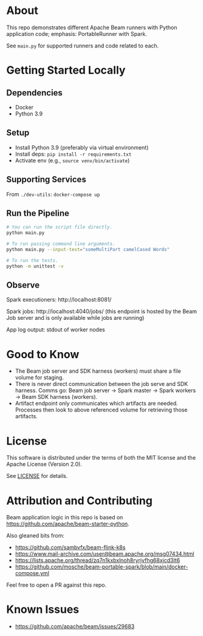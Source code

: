 # About

This repo demonstrates different Apache Beam runners with Python application code; emphasis: PortableRunner with Spark.

See `main.py` for supported runners and code related to each.

# Getting Started Locally

## Dependencies

* Docker
* Python 3.9

## Setup

* Install Python 3.9 (preferably via virtual environment)
* Install deps: `pip install -r requirements.txt`
* Activate env (e.g., `source venv/bin/activate`)

## Supporting Services

From `./dev-utils`: `docker-compose up`

## Run the Pipeline

```sh
# You can run the script file directly.
python main.py

# To run passing command line arguments.
python main.py --input-text="someMultiPart camelCased Words"

# To run the tests.
python -m unittest -v
```

## Observe

Spark executioners: http://localhost:8081/

Spark jobs: http://localhost:4040/jobs/ (this endpoint is hosted by the Beam Job server and is only available while jobs are running)

App log output: stdout of worker nodes

# Good to Know

* The Beam job server and SDK harness (workers) must share a file volume for staging.
* There is never direct communication between the job serve and SDK harness. Comms go: Beam job server -> Spark master -> Spark workers -> Beam SDK harness (workers).
* Artifact endpoint only communicates which artifacts are needed. Processes then look to above referenced volume for retrieving those artifacts.

# License

This software is distributed under the terms of both the MIT license and the
Apache License (Version 2.0).

See [LICENSE](LICENSE) for details.

# Attribution and Contributing

Beam application logic in this repo is based on https://github.com/apache/beam-starter-python.

Also gleaned bits from:
* https://github.com/sambvfx/beam-flink-k8s
* https://www.mail-archive.com/user@beam.apache.org/msg07434.html
* https://lists.apache.org/thread/zq7n1kxbxlnoh8ryrjvfhg68xjcd3lt6
* https://github.com/mosche/beam-portable-spark/blob/main/docker-compose.yml

Feel free to open a PR against this repo.

# Known Issues

* https://github.com/apache/beam/issues/29683